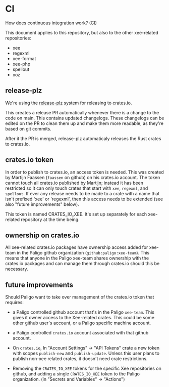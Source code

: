 # CI

How does continuous integration work? (CI)

This document applies to this repository, but also to the other xee-related
repositories:

- xee
- regexml
- xee-format
- xee-php
- spellout
- xoz

## release-plz

We're using the [release-plz](https://release-plz.dev/) system for releasing to
crates.io.

This creates a release PR automatically whenever there is a change to the code
on main. This contains updated changelogs. These changelogs can be edited on
the PR to clean them up and make them more readable, as they're based on git
commits.

After it the PR is merged, release-plz automaticaly releases the Rust crates to
crates.io.

## crates.io token

In order to publish to crates.io, an access token is needed. This was created
by Martijn Faassen (`faassen` on github) on his crates.io account. The token
cannot touch all crates.io published by Martijn; instead it has been restricted
so it can only touch crates that start with `xee`, `regexml`, and `spellout`.
If ever any release needs to be made to a crate with a name that isn't prefixed
'xee' or 'regexml', then this access needs to be extended (see also "future
improvements" below).

This token is named CRATES_IO_XEE. It's set up separately for each xee-related
repository at the time being. 

## ownership on crates.io

All xee-related crates.io packages have ownership access added for xee-team in
the Paligo github organization (`github:paligo:xee-team`). This means that
anyone in the Paligo xee-team shares ownership with the crates.io packages and
can manage them through crates.io should this be necessary.

## future improvements

Should Paligo want to take over management of the crates.io token that
requires:

- a Paligo controlled github account that's in the Paligo `xee-team`. This
  gives it owner access to the Xee-related crates. This could be some other
  github user's account, or a Paligo specific machine account.

- a Paligo controlled `crates.io` account associated with that github account.

- On `crates.io`, In "Account Settings" -> "API Tokens" crate a new token with
  scopes `publish-new` and `publish-update`. Unless this user plans to publish
  non-xee related crates, it doesn't need crate restrictions.
  
- Removing the `CRATES_IO_XEE` tokens for the specific Xee repositories on
  github, and adding a single `CRATES_IO_XEE` token to the Paligo organization.
  (in "Secrets and Variables" -> "Actions")



